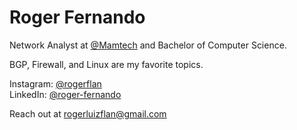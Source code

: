 # Roger Fernando

Network Analyst at [@Mamtech](https://www.linkedin.com/company/mamtechtecnologia/posts/?feedView=all) and Bachelor of Computer Science.

BGP, Firewall, and Linux are my favorite topics.

Instagram: [@rogerflan](https://www.instagram.com/rogerflan/)  
LinkedIn: [@roger-fernando](https://www.linkedin.com/in/roger-fernando/)

Reach out at [rogerluizflan@gmail.com](mailto:rogerluizflan@gmail.com)

